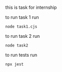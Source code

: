 this is task for internship

to run task 1 run
```
node task1.cjs
```

to run task 2 run
```
node task2
```

to run tests run 
```
npx jest
```
